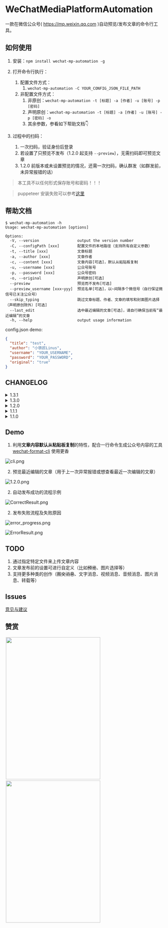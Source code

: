 # WeChatMediaPlatformAutomation

一款在微信公众号( https://mp.weixin.qq.com )自动预览/发布文章的命令行工具。

## 如何使用

1. 安装：`npm install wechat-mp-automation -g `

2. 打开命令行执行：
   1. 配置文件方式：
      1. `wechat-mp-automation -C YOUR_CONFIG_JSON_FILE_PATH`
   2. 非配置文件方式：
      1. 非原创：`wechat-mp-automation -t [标题] -a [作者] -u [账号] -p [密码]`
      2. 声明原创：`wechat-mp-automation -t [标题] -a [作者] -u [账号] -p [密码] -o`
      3. 其余参数，参看如下帮助文档👇
   
3. 过程中的扫码：

   1. 一次扫码，验证身份后登录
   2. 若设置了只预览不发布（1.2.0 起支持 `--preview`），无需扫码即可预览文章
   3. 1.2.0 前版本或未设置预览的情况，还需一次扫码，确认群发（如群发前，未异常报错的话）

> 本工具不以任何形式保存账号和密码！！！

> puppeteer 安装失败可以参考[这里](https://github.com/cnpm/cnpmjs.org/issues/1246#issuecomment-359148058)

## 帮助文档

```git
$ wechat-mp-automation -h
Usage: wechat-mp-automation [options]

Options:
  -V, --version                 output the version number
  -C, --configPath [xxx]        配置文件的本地路径（支持所有自定义参数）
  -t, --title [xxx]             文章标题
  -a, --author [xxx]            文章作者
  -c, --content [xxx]           文章内容[可选]，默认从粘贴板复制
  -u, --username [xxx]          公众号账号
  -p, --password [xxx]          公众号密码
  -o, --original                声明原创[可选]
  --preview                     预览而不发布[可选]
  --preview_username [xxx~yyy]  预览名单[可选]，以~间隔多个微信号（自行保证微信号已关注公众号）
  --skip_typing                 跳过文章标题、作者、文章的填写和封面图片选择（声明原创除外）[可选]
  --last_edit                   选中最近编辑的文章[可选]，请自行确保当前有“最近编辑”的文章
  -h, --help                    output usage information
```

config.json demo:
```json
{
  "title": "test",
  "author": "小铁匠Linus",
  "username": "YOUR_USERNAME",
  "password": "YOUR_PASSWORD",
  "original": "true"
}
```

## CHANGELOG

<details>
<summary>1.3.1</summary>
</br>
<p>1. 修复点击封面图片选择失效的问题</p>
</details>

<details>
<summary>1.3.0</summary>
</br>
<p>1. 支持新版本的公众号后台</p>
</details>

<details>
<summary>1.2.0</summary>
</br>
<p>1. 支持预览文章，而不发布</p>
<p>2. 选择预览时，支持指定预览的微信号名单（自行保证微信号已关注公众号）</p>
<p>3. 支持跳过填写内容，建议用于二次预览或发布的情况</p>
<p>4. 支持选择最近编辑的文章功能，避免每次都新建群发</p>
<p>5. 未指定文章内容时，采用剪贴板粘贴的方式填入内容，替换原模拟键盘输入的方式</p>
</details>

<details>
<summary>1.1.1</summary>
</br>
<p>1. 登录默认选择账号密码登录</p>
<p>2. 官网页面元素的更正，恢复群发流程</p>
</details>

<details>
<summary>1.1.0</summary>
</br>
<p>1. 支持使用 JSON 格式的本地配置文件作为参数，避免命令行泄漏关键信息</p>
<p>2. 支持在发布过程中展示文章内容</p>
</details>

## Demo

1. 利用**文章内容默认从粘贴板复制**的特性，配合一行命令生成公众号内容的工具 [wechat-format-cli](https://github.com/LinusLing/wechat-format-cli) 使用更香

![cli.png](https://i.loli.net/2020/06/19/GDEwdxrHnTVRyZe.png)

2. 预览最近编辑的文章（用于上一次异常报错或想查看最近一次编辑的文章）

![1.2.0.png](https://i.loli.net/2020/06/19/FzryZdN5VsXoplw.png)

2. 自动发布成功的流程示例

![CorrectResult.png](https://i.loli.net/2019/07/23/5d371a7398b4141770.png)

2. 发布失败流程及失败原因

![error_progress.png](https://i.loli.net/2019/07/23/5d371a73c0f5f58172.png)

![ErrorResult.png](https://i.loli.net/2019/07/23/5d37086e81ff423521.png)

## TODO

1. 通过指定特定文件来上传文章内容
2. 文章发布前的设置可进行自定义（比如~~预览~~、图片选择等）
3. 支持更多种类的创作（~~图文消息~~、文字消息、视频消息、音频消息、图片消息、转载等）

## Issues

[意见与建议](https://github.com/LinusLing/WeChatMediaPlatformAutomation/issues/new)

## 赞赏

<div style="float:left;border:solid 1px 000;margin:2px;"><img src="https://i.loli.net/2019/07/23/5d370dca1cf1911283.jpg" width="300" height="450" ></div>
<div style="float:left;border:solid 1px 000;margin:2px;"><img src="https://i.loli.net/2019/07/23/5d370dcd23ed242202.jpg" width="300" height="450" ></div>
